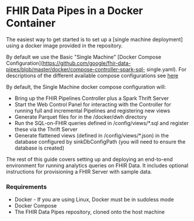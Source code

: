 # FHIR Data Pipes in a Docker Container


The easiest way to get started is to set up a [single machine deployment] using a docker image provided in the repository.

By default we use the Basic "Single Machine"  [Docker Compose Configuration](https://github.com/google/fhir-data-pipes/blob/master/docker/compose-controller-spark-sql-
single.yaml). For descriptions of the different available compose configurations see [here](link_to_section)

By default, the Single Machine docker compose configuration will:

*	Bring up the FHIR Pipelines Controller plus a Spark Thrift Server
* 	Start the Web Control Panel for interacting with the Controller for running full and incremental Pipelines and registering new views
* 	Generate Parquet files for in the /docker/dwh directory 
* 	Run the SQL-on-FHIR queries defined in /config/views/*.sql and register these via the Thrift Server
* 	Generate flattened views (defined in /config/views/*.json) in the database configured by sinkDbConfigPath (you will need to ensure the database is created)

The rest of this guide covers setting up and deploying an end-to-end environment for running analytics queries on FHIR Data. It includes optional instructions for provisioning a FHIR Server with sample data.


### Requirements

* 	Docker - If you are using Linux, Docker must be in sudoless mode
* 	Docker Compose
* 	The FHIR Data Pipes repository, cloned onto the host machine
